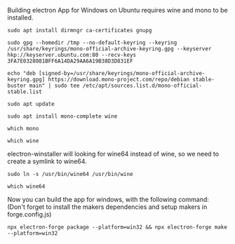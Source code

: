 Building electron App for Windows on Ubuntu requires wine and mono to be installed.


```
sudo apt install dirmngr ca-certificates gnupg

sudo gpg --homedir /tmp --no-default-keyring --keyring /usr/share/keyrings/mono-official-archive-keyring.gpg --keyserver hkp://keyserver.ubuntu.com:80 --recv-keys 3FA7E0328081BFF6A14DA29AA6A19B38D3D831EF 

echo "deb [signed-by=/usr/share/keyrings/mono-official-archive-keyring.gpg] https://download.mono-project.com/repo/debian stable-buster main" | sudo tee /etc/apt/sources.list.d/mono-official-stable.list

sudo apt update

sudo apt install mono-complete wine

which mono

which wine
```

electron-winstaller will looking for wine64 instead of wine, so we need to create a symlink to wine64.

```
sudo ln -s /usr/bin/wine64 /usr/bin/wine

which wine64
```

Now you can build the app for windows, with the following command: (Don't forget to install the makers dependencies and setup makers in forge.config.js)

```
npx electron-forge package --platform=win32 && npx electron-forge make --platform=win32
```

